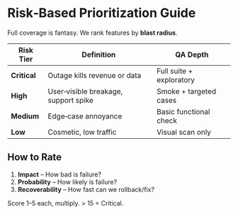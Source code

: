 # Risk‑Based Prioritization Guide

Full coverage is fantasy. We rank features by **blast radius**.

| Risk Tier | Definition | QA Depth |
|-----------|------------|----------|
| **Critical** | Outage kills revenue or data | Full suite + exploratory |
| **High** | User‑visible breakage, support spike | Smoke + targeted cases |
| **Medium** | Edge‑case annoyance | Basic functional check |
| **Low** | Cosmetic, low traffic | Visual scan only |

## How to Rate
1. **Impact** – How bad is failure?  
2. **Probability** – How likely is failure?  
3. **Recoverability** – How fast can we rollback/fix?  

Score 1–5 each, multiply. > 15 = Critical.
